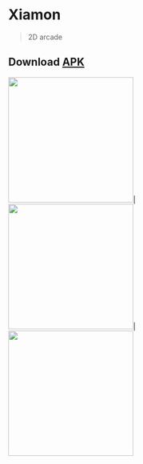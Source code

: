 # Xiamon
> 2D arcade
## Download [APK](https://github.com/zhilyaev/Xiamon/releases)

<img src="https://pp.userapi.com/c836730/v836730168/4986c/zMJGkJSPvS0.jpg" width="250">|<img src="https://pp.userapi.com/c836730/v836730168/49862/vJ_E68D-TiA.jpg" width="250">|<img src="https://pp.userapi.com/c836730/v836730168/49858/edx4MGnn7zE.jpg" width="250">
